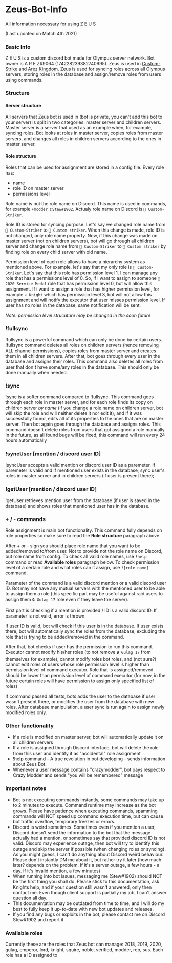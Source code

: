 # Zeus-Bot-Info
All information necessary for using Z E U S

(Last updated on Match 4th 2021)

### Basic Info
Z E U S is a custom discord bot made for Olympus server network. 
Bot owner is A R E Z#9064 (174228239382740995). 
Zeus is used in [Custom-Strike](https://discord.gg/6AbkcN8) and [Arez Kingdom](https://discord.gg/ywbNFy8).
Zeus is used for syncing roles across all Olympus servers, storing roles in the database and assign/remove roles from users using commands.

### Structure

#### Server structure
All servers that Zeus bot is used in (bot is private, you can't add this bot to your server) is split in two categories: master server and children servers.
Master server is a server that used as an example when, for example, syncing roles. Bot looks at roles in master server, copies roles from master servers, and changes all roles in children servers according to the ones in master server.

#### Role structure
Roles that can be used for assignment are stored in a config file. 
Every role has:
- name
- role ID on master server
- permissions level

Role name is not the role name on Discord. This name is used in commands, for example `+modder @Stew#1902`. Actualy role name on Discord is `🔨 Custom-Striker`. 

Role ID is stored for syncing purpose. Let's say we changed role name from `🔨 Custom-Striker` to `🔨 Custom striker`. When this change is made, role ID is not changed, only role name property. Now, if this change was made on master server (not on children servers), bot will go through all children server and change role name from `🔨 Custom-Striker` to `🔨 Custom striker` by finding role on every child server with old name.

Permission level of each role allows to have a hierarchy system as mentioned above. For example, let's say that my only role is `🔨 Custom-Striker`. Let's say that this role has permission level 1. I can manage any role that has a permissions level of 0. So, if i want to assign to someone `🥈 2020 Service Medal` role that has permission level 0, bot will allow this assignment. If i want to assign a role that has higher permission level, for example `⚔️ Knight` which has permission level 3, bot will not allow this assignment and will notify the executor that user misses permission level. If user has no roles in the database, same notification will be sent.

*Note: permission level strucuture may be changed in the soon future*

### !fullsync 
!fullsync is a powerful command which can only be done by certain users. !fullsync command deletes all roles on children servers (hence removing ALL channel permissions), copies roles from master server and creates them in all children servers. After that, bot goes through every user in the database and assigns their roles. This command also deletes all roles from user that don't have some/any roles in the database. This should only be done manually when needed.

### !sync 
!sync is a softer command compared to !fullsync. This command goes through each role in master server, and for each role finds its copy on children server *by name* (if you change a role name on children server, bot will skip the role and will neither delete it nor edit it), and if it was successfully found, edits all of its properties to the ones that are on master server. Then bot again goes through the database and assigns roles. This command doesn't delete roles from users that got assigned a role manually. In the future, as all found bugs will be fixed, this command will run every 24 hours automatically

### !syncUser \[mention / discord user ID]
!syncUser accepts a valid mention or discord user ID as a paremeter. If paremeter is valid and if mentioned user exists in the database, sync user's roles in master server and in children servers (if user is present there);

### !getUser \[mention / discord user ID]
!getUser retrieves mention user from the database (if user is saved in the database) and shows roles that mentioned user has in the database.

### + / - commands
Role assignment is main bot functionality. This command fully depends on role properties so make sure to read the **Role structure** paragraph above.

After + or - sign you should place role name that you want to be added/removed to/from user. Not to provide not the role name on Discord, but role name from config. To check all valid role names, use `!help` command or read **Available roles** paragraph below. To check permission level of a certain role and what roles can it assign, use `![role name]` command.

Parameter of the command is a valid discord mention or a valid discord user ID. Bot may not have any mutual servers with the mentioned user to be able to assign them a role (this specific part may be useful against raid users to assign them `🔒 Gulag 17` role even if they leave the server).

First part is checking if a mention is provided / ID is a valid discord ID. If parameter is not valid, error is thrown.

If user ID is valid, bot will check if this user is in the database. If user exists there, bot will automatically sync the roles from the database, excluding the role that is trying to be added/removed in the command. 

After that, bot checks if user has the permission to run this command. Executor cannot modify his/her roles (to not remove `🔒 Gulag 17` from themselves for example), cannot modify roles bot roles, and (not sure?) cannot edit roles of users whose role permission level is higher than permission level of command executor. Role that is assigned/removed should be lower than permission level of command executor (for now, in the future certain roles will have permission to assign only specified list of roles)

If command passed all tests, bots adds the user to the database if user wasn't present there, or modifies the user from the database with new roles. After database manipulation, a user sync is run again to assign newly modified roles only.

### Other functionality
- If a role is modified on master server, bot will automatically update it on all children servers
- If a role is assigned through Discord interface, bot will delete the role from this user and identify it as "accidental" role assignment
- !help command - A true revolution in bot developing - sends information about Zeus Bot.
- Whenever a user message contains "crazymodder", bot pays respect to Crazy Modder and sends "you will be remembered" message

### Important notes
- Bot is not executing commands instantly, some commands may take up to 2 minutes to execute. Command runtime may increase as the bot grows. Please have patience when executing commands, spamming commands will NOT speed up command execution time, but can cause bot traffic overflow, temporary freezes or errors.
- Discord is weird sometimes. Sometimes even if you mention a user, Discord doesn't send the information to the bot that the message actually had a mention, or sometimes say that provided discord ID is not valid. Discord may experience outage, then bot will try to identify this outage and skip the server if possible (when changing roles or syncing). As you might guess, I can't do anything about Discord weird behaviour. Please don't instantly DM me about it, but rather try it later (how much later? depends on the problem. If it's a server outage, a few hours - a day. If it's invalid mention, a few minutes)
- When running into bot issues, messaging me (Stew#1902) should NOT be the first thing you shall do. Please stick to this documentation, ask Knights help, and if your question still wasn't answered, only then contact me. Even though client support is partially my job, I can't answer question all day.
- This documentation may be outdated from time to time, and I will do my best to fully keep it up-to-date with new bot updates and releases. 
- If you find any bugs or exploits in the bot, please contact me on Discord Stew#1902 and report it.

### Available roles
Currently these are the roles that Zeus bot can manage: 2018, 2019, 2020, gulag, emperor, lord, knight, squire, noble, verified, modder, rep, sus. Each role has a ID assigned to
